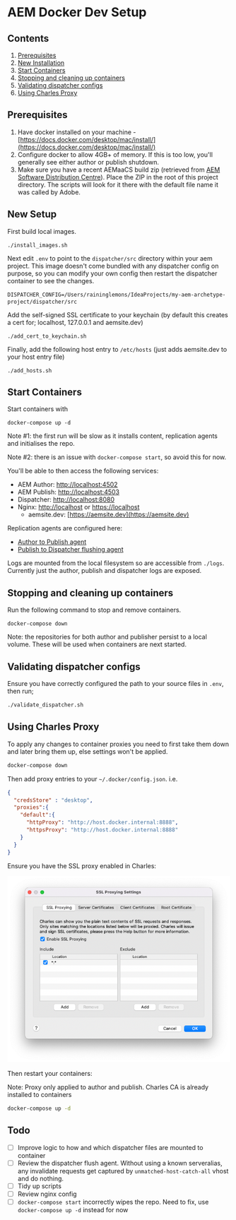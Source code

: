 # AEM Docker Dev Setup

## Contents

1. [Prerequisites](#prerequisites)
3. [New Installation](#new-setup)
4. [Start Containers](#start-containers)
5. [Stopping and cleaning up containers](#stopping-and-cleaning-up-containers)
6. [Validating dispatcher configs](#validating-dispatcher-configs)
7. [Using Charles Proxy](#using-charles-proxy)

## Prerequisites

1. Have docker installed on your machine - [https://docs.docker.com/desktop/mac/install/](https://docs.docker.com/desktop/mac/install/)
2. Configure docker to allow 4GB+ of memory. If this is too low, you'll generally see either author or publish shutdown.
3. Make sure you have a recent AEMaaCS build zip (retrieved from
   [AEM Software Distribution Centre](https://experience.adobe.com/#/downloads/content/software-distribution/en/general.html)).
   Place the ZIP in the root of this project directory. The scripts will look for it there with the default file name it
   was called by Adobe.

## New Setup

First build local images.

```shell
./install_images.sh
```

Next edit `.env` to point to the `dispatcher/src` directory within your aem project. This image doesn't come bundled
with any dispatcher config on purpose, so you can modify your own config then restart the dispatcher container to see
the changes.

```text
DISPATCHER_CONFIG=/Users/raininglemons/IdeaProjects/my-aem-archetype-project/dispatcher/src
```

Add the self-signed SSL certificate to your keychain (by default this creates a cert for; localhost, 127.0.0.1 and
aemsite.dev)

```shell
./add_cert_to_keychain.sh
```

Finally, add the following host entry to `/etc/hosts` (just adds aemsite.dev to your host entry file)

```text
./add_hosts.sh
```

## Start Containers

Start containers with

```shell
docker-compose up -d
```

Note #1: the first run will be slow as it installs content, replication agents and initialises the repo.

Note #2: there is an issue with `docker-compose start`, so avoid this for now.

You'll be able to then access the following services:
- AEM Author: [http://localhost:4502](http://localhost:4502)
- AEM Publish: [http://localhost:4503](http://localhost:4503)
- Dispatcher: [http://localhost:8080](http://localhost:8080)
- Nginx: [http://localhost](http://localhost) or [https://localhost](https://localhost)
  - aemsite.dev: [https://aemsite.dev](https://aemsite.dev)

Replication agents are configured here:
- [Author to Publish agent](http://localhost:4502/etc/replication/agents.author/docker-publish.html)
- [Publish to Dispatcher flushing agent](http://localhost:4502/etc/replication/agents.publish/docker-dispatcher-flush.html)

Logs are mounted from the local filesystem so are accessible from `./logs`. Currently just the author, publish and
dispatcher logs are exposed.

## Stopping and cleaning up containers

Run the following command to stop and remove containers.

```shell
docker-compose down
```

Note: the repositories for both author and publisher persist to a local volume. These will be used when containers are
next started.

## Validating dispatcher configs

Ensure you have correctly configured the path to your source files in `.env`, then run;

```bash
./validate_dispatcher.sh
```

## Using Charles Proxy

To apply any changes to container proxies you need to first take them down and later bring them up, else settings won't
be applied.

```bash
docker-compose down
```

Then add proxy entries to your `~/.docker/config.json`. i.e.

```json
{
  "credsStore" : "desktop",
  "proxies":{
    "default":{
      "httpProxy": "http://host.docker.internal:8888",
      "httpsProxy": "http://host.docker.internal:8888"
    }
  }
}
```

Ensure you have the SSL proxy enabled in Charles:

![Charles Settings](./documentation/charles-ssl-config.png)

Then restart your containers:

Note: Proxy only applied to author and publish. Charles CA is already installed to containers

```bash
docker-compose up -d
```

## Todo
- [ ] Improve logic to how and which dispatcher files are mounted to container
- [ ] Review the dispatcher flush agent. Without using a known serveralias, any invalidate requests get captured by
`unmatched-host-catch-all` vhost and do nothing.
- [ ] Tidy up scripts
- [ ] Review nginx config
- [ ] `docker-compose start` incorrectly wipes the repo. Need to fix, use `docker-compose up -d` instead for now